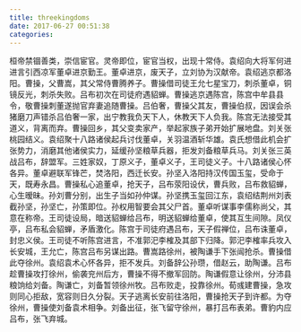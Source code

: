 ```yaml
---
title: threekingdoms
date: 2017-06-27 00:51:38
categories: 
---
```


桓帝禁锢善类，崇信宦官。灵帝即位，宦官当权，出现十常侍。袁绍向大将军何进进言引西凉军董卓进京勤王。董卓进京，废天子，立刘协为汉献帝。袁绍逃京都洛阳。曹操，父曹嵩，其父常侍曹腾养子。曹操借司徒王允七星宝刀，刺杀董卓，铜镜反光，刺杀失败。吕布初次在司徒府遇貂蝉。曹操逃京遇陈宫，陈宫中牟县县令，敬曹操刺董遂抛官弃妻追随曹操。吕伯奢，曹操父其友，曹操伯叔，因误会杀猪磨刀声错杀吕伯奢一家，出宁教我负天下人，休教天下人负我。陈宫无法接受其道义，背离而弃。曹操回乡，其父变卖家产，举起家族子弟开始扩展地盘。刘关张桃园结义。袁绍聚十八路诸侯起兵讨伐董卓，关羽温酒斩华雄。袁氏想借此机会扩张势力，消磨其他诸侯实力，延缓孙坚粮草兵器，拒发刘备粮草兵马。刘关张三英战吕布，辞盟军。三姓家奴，丁原义子，董卓义子，王司徒义子。十八路诸侯心怀各异。董卓避联军锋芒，焚洛阳，西迁长安。孙坚入洛阳持汉传国玉玺，受命于天，既寿永昌。曹操私心追董卓，抢天子，吕布荥阳设伏，曹兵败，吕布救貂蝉，心生暧昧。孙刘曹分别，出生子当如孙仲谋。孙坚携玉玺回江东，袁绍结荆州刘表截孙坚，孙坚亡，孙策即位。孙权用智要会其父尸首。董卓听谋事李儒称尚父，其意在称帝。王司徒设局，暗送貂蝉给吕布，明送貂蝉给董卓，使其互生间隙。凤仪亭，吕布私会貂蝉，矛盾激化。陈宫于司徒府遇吕布，天子假禅位，吕布诛董卓，封忠义侯。王司徒不听陈宫进言，不准郭汜李榷及其部下归降。郭汜李榷率兵攻入长安城，王允亡，陈宫吕布另谋出路。曹嵩路徐州，被陶谦手下张闿抢杀。曹操借此夺徐州。袁绍袁术心怀各异，拒不发兵。刘备辞公孙瓒，借赵云，助陶谦。吕布趁曹操攻打徐州，偷袭兖州后方，曹操不得不撤军回防。陶谦假意让徐州，分沛县粮饷给刘备。陶谦亡，刘备暂领徐州牧。吕布败走，投靠徐州。荀彧建曹操，急攻则同心拒敌，宽容则日久分裂。天子逃离长安前往洛阳，曹操抢天子到许都。为夺徐州，曹操使刘备袁术相争。刘备出征，张飞留守徐州，暴打吕布表弟。曹豹内应吕布，张飞弃城。